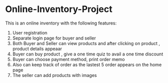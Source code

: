 # Online-Inventory-Project
This is an online inventory with the following  features:
1. User registration
2. Separate login page for buyer and seller
3. Both Buyer and Seller can view products and after clicking on product , product details appeaar
4. Buyer can buy product , give a one time quiz to avail a one time discount
5. Buyer can choose payment method, print order memo
6. Also can keep track of order as the lastest 5 order appears on the home page
7. The seller can add products with images 
